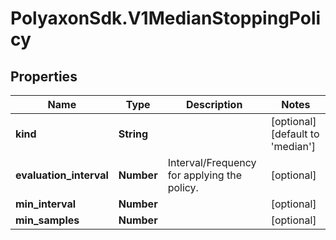 # PolyaxonSdk.V1MedianStoppingPolicy

## Properties
Name | Type | Description | Notes
------------ | ------------- | ------------- | -------------
**kind** | **String** |  | [optional] [default to 'median']
**evaluation_interval** | **Number** | Interval/Frequency for applying the policy. | [optional] 
**min_interval** | **Number** |  | [optional] 
**min_samples** | **Number** |  | [optional] 


